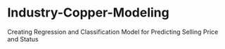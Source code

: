 # Industry-Copper-Modeling
Creating Regression and Classification Model for Predicting Selling Price and Status

